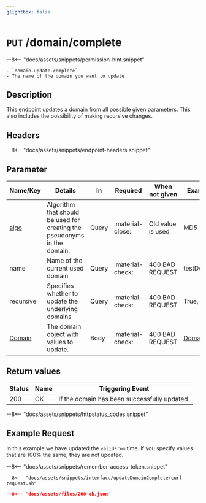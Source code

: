 ```yaml
---
glightbox: false
---
```


# `PUT` /domain/complete

--8<-- "docs/assets/snippets/permission-hint.snippet"

    - `domain-update-complete`
    - The name of the domain you want to update

## Description

This endpoint updates a domain from all possible given parameters. This also includes the possibility of making recursive changes.

## Headers

--8<-- "docs/assets/snippets/endpoint-headers.snippet"

## Parameter

| Name/Key                                                        | Details                                                                  | In    | Required         | When not given    | Example                                                        |
|-----------------------------------------------------------------|--------------------------------------------------------------------------|-------|------------------|-------------------|----------------------------------------------------------------|
| [algo](/objects/domain-object/#pseudonymization-algorithm) | Algorithm that should be used for creating the pseudonyms in the domain. | Query | :material-close: | Old value is used | MD5                                                            |
| name                                                            | Name of the current used domain                                          | Query | :material-check: | 400 BAD REQUEST   | testDomain                                                     |
| recursive                                                       | Specifies whether to update the underlying domains                       | Query | :material-check: | 400 BAD REQUEST   | True, False                                                    |
| [Domain](/objects/domain-object/)                          | The domain object with values to update.                                 | Body  | :material-check: | 400 BAD REQUEST   | [Domain](/objects/domain-object/#request-complete-object) |

## Return values

| Status | Name | Triggering Event                             |
|--------|------|----------------------------------------------|
| 200    | OK   | If the domain has been successfully updated. |
--8<-- "docs/assets/snippets/httpstatus_codes.snippet"

## Example Request

In this example we have updated the `validFrom` time. If you specify values that are 100% the same, they are not updated.

--8<-- "docs/assets/snippets/remember-access-token.snippet"

```shell title="Example Request with curl"
--8<-- "docs/assets/snippets/interface/updateDomainComplete/curl-request.sh"
```

```json title="Successful (200 Ok) Reponse Content"
--8<-- "docs/assets/files/200-ok.json"
```